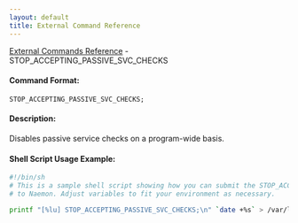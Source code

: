 ```yaml
---
layout: default
title: External Command Reference
---
```


<!--
************************************************
* AUTO GENERATED PAGE - USE ./update SCRIPT
************************************************
-->

<span class="glyphicon glyphicon-arrow-up"></span><a href="index.html"> External Commands Reference</a> - STOP_ACCEPTING_PASSIVE_SVC_CHECKS<br>


#### Command Format:

`STOP_ACCEPTING_PASSIVE_SVC_CHECKS;`

#### Description:

Disables passive service checks on a program-wide basis.

#### Shell Script Usage Example:

```sh
#!/bin/sh
# This is a sample shell script showing how you can submit the STOP_ACCEPTING_PASSIVE_SVC_CHECKS command
# to Naemon. Adjust variables to fit your environment as necessary.

printf "[%lu] STOP_ACCEPTING_PASSIVE_SVC_CHECKS;\n" `date +%s` > /var/lib/naemon/naemon.cmd
```



